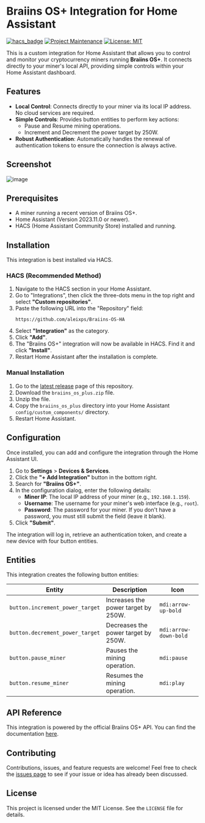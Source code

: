 # Braiins OS+ Integration for Home Assistant

[![hacs_badge](https://img.shields.io/badge/HACS-Custom-41BDF5.svg)](https://hacs.xyz/)
[![Project Maintenance](https://img.shields.io/badge/Maintained%3F-yes-green.svg)](https://github.com/aleixps/Braiins-OS-HA)
[![License: MIT](https://img.shields.io/badge/License-MIT-yellow.svg)](https://opensource.org/licenses/MIT)

This is a custom integration for Home Assistant that allows you to control and monitor your cryptocurrency miners running **Braiins OS+**. It connects directly to your miner's local API, providing simple controls within your Home Assistant dashboard.

## Features

-   **Local Control**: Connects directly to your miner via its local IP address. No cloud services are required.
-   **Simple Controls**: Provides button entities to perform key actions:
    -   Pause and Resume mining operations.
    -   Increment and Decrement the power target by 250W.
-   **Robust Authentication**: Automatically handles the renewal of authentication tokens to ensure the connection is always active.

## Screenshot

<!-- It is highly recommended to replace this with a real screenshot of the device entities in Home Assistant -->
![image](https://user-images.githubusercontent.com/12345/67890.png)

## Prerequisites

-   A miner running a recent version of Braiins OS+.
-   Home Assistant (Version 2023.11.0 or newer).
-   HACS (Home Assistant Community Store) installed and running.

## Installation

This integration is best installed via HACS.

### HACS (Recommended Method)

1.  Navigate to the HACS section in your Home Assistant.
2.  Go to "Integrations", then click the three-dots menu in the top right and select **"Custom repositories"**.
3.  Paste the following URL into the "Repository" field:
    ```
    https://github.com/aleixps/Braiins-OS-HA
    ```
4.  Select **"Integration"** as the category.
5.  Click **"Add"**.
6.  The "Braiins OS+" integration will now be available in HACS. Find it and click **"Install"**.
7.  Restart Home Assistant after the installation is complete.

### Manual Installation

1.  Go to the [latest release](https://github.com/aleixps/Braiins-OS-HA/releases/latest) page of this repository.
2.  Download the `braiins_os_plus.zip` file.
3.  Unzip the file.
4.  Copy the `braiins_os_plus` directory into your Home Assistant `config/custom_components/` directory.
5.  Restart Home Assistant.

## Configuration

Once installed, you can add and configure the integration through the Home Assistant UI.

1.  Go to **Settings** > **Devices & Services**.
2.  Click the **"+ Add Integration"** button in the bottom right.
3.  Search for **"Braiins OS+"**.
4.  In the configuration dialog, enter the following details:
    -   **Miner IP**: The local IP address of your miner (e.g., `192.168.1.159`).
    -   **Username**: The username for your miner's web interface (e.g., `root`).
    -   **Password**: The password for your miner. If you don't have a password, you must still submit the field (leave it blank).
5.  Click **"Submit"**.

The integration will log in, retrieve an authentication token, and create a new device with four button entities.

## Entities

This integration creates the following button entities:

| Entity                        | Description                             | Icon                 |
| ----------------------------- | --------------------------------------- | -------------------- |
| `button.increment_power_target` | Increases the power target by 250W.     | `mdi:arrow-up-bold`  |
| `button.decrement_power_target` | Decreases the power target by 250W.     | `mdi:arrow-down-bold`|
| `button.pause_miner`            | Pauses the mining operation.            | `mdi:pause`          |
| `button.resume_miner`           | Resumes the mining operation.           | `mdi:play`           |

## API Reference

This integration is powered by the official Braiins OS+ API. You can find the documentation [here](https://developer.braiins-os.com/latest/openapi.html).

## Contributing

Contributions, issues, and feature requests are welcome! Feel free to check the [issues page](https://github.com/aleixps/Braiins-OS-HA/issues) to see if your issue or idea has already been discussed.

## License

This project is licensed under the MIT License. See the `LICENSE` file for details.
